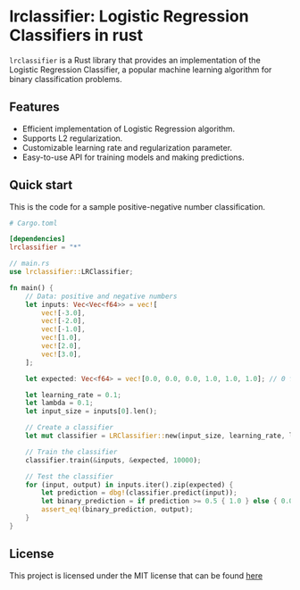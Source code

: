 # lrclassifier: Logistic Regression Classifiers in rust

`lrclassifier` is a Rust library that provides an implementation of the Logistic Regression Classifier, a popular machine learning algorithm for binary classification problems.

## Features

- Efficient implementation of Logistic Regression algorithm.
- Supports L2 regularization.
- Customizable learning rate and regularization parameter.
- Easy-to-use API for training models and making predictions.

## Quick start

This is the code for a sample positive-negative number classification.

```toml
# Cargo.toml

[dependencies]
lrclassifier = "*"
```

```rust
// main.rs
use lrclassifier::LRClassifier;

fn main() {
    // Data: positive and negative numbers
    let inputs: Vec<Vec<f64>> = vec![
        vec![-3.0],
        vec![-2.0],
        vec![-1.0],
        vec![1.0],
        vec![2.0],
        vec![3.0],
    ];

    let expected: Vec<f64> = vec![0.0, 0.0, 0.0, 1.0, 1.0, 1.0]; // 0 for negative, 1 for positive

    let learning_rate = 0.1;
    let lambda = 0.1;
    let input_size = inputs[0].len();

    // Create a classifier
    let mut classifier = LRClassifier::new(input_size, learning_rate, lambda);

    // Train the classifier
    classifier.train(&inputs, &expected, 10000);

    // Test the classifier
    for (input, output) in inputs.iter().zip(expected) {
        let prediction = dbg!(classifier.predict(input));
        let binary_prediction = if prediction >= 0.5 { 1.0 } else { 0.0 };
        assert_eq!(binary_prediction, output);
    }
}
```

## License

This project is licensed under the MIT license that can be found [here](./LICENSE)
